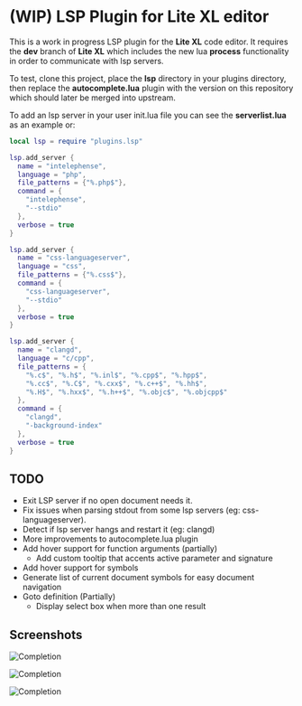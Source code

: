 # (WIP) LSP Plugin for Lite XL editor

This is a work in progress LSP plugin for the __Lite XL__ code editor.
It requires the __dev__ branch of __Lite XL__ which includes the new lua
__process__ functionality in order to communicate with lsp servers.

To test, clone this project, place the __lsp__ directory in your plugins
directory, then replace the __autocomplete.lua__ plugin with the version
on this repository which should later be merged into upstream.

To add an lsp server in your user init.lua file you can see the
__serverlist.lua__ as an example or:

```lua
local lsp = require "plugins.lsp"

lsp.add_server {
  name = "intelephense",
  language = "php",
  file_patterns = {"%.php$"},
  command = {
    "intelephense",
    "--stdio"
  },
  verbose = true
}

lsp.add_server {
  name = "css-languageserver",
  language = "css",
  file_patterns = {"%.css$"},
  command = {
    "css-languageserver",
    "--stdio"
  },
  verbose = true
}

lsp.add_server {
  name = "clangd",
  language = "c/cpp",
  file_patterns = {
    "%.c$", "%.h$", "%.inl$", "%.cpp$", "%.hpp$",
    "%.cc$", "%.C$", "%.cxx$", "%.c++$", "%.hh$",
    "%.H$", "%.hxx$", "%.h++$", "%.objc$", "%.objcpp$"
  },
  command = {
    "clangd",
    "-background-index"
  },
  verbose = true
}
```

## TODO

* Exit LSP server if no open document needs it.
* Fix issues when parsing stdout from some lsp servers (eg: css-languageserver).
* Detect if lsp server hangs and restart it (eg: clangd)
* More improvements to autocomplete.lua plugin
* Add hover support for function arguments (partially)
  * Add custom tooltip that accents active parameter and signature
* Add hover support for symbols
* Generate list of current document symbols for easy document navigation
* Goto definition (Partially)
  * Display select box when more than one result

## Screenshots

![Completion](https://raw.githubusercontent.com/jgmdev/lite-xl-lsp/master/screenshots/completion01.png)

![Completion](https://raw.githubusercontent.com/jgmdev/lite-xl-lsp/master/screenshots/completion02.png)

![Completion](https://raw.githubusercontent.com/jgmdev/lite-xl-lsp/master/screenshots/signatures01.png)
